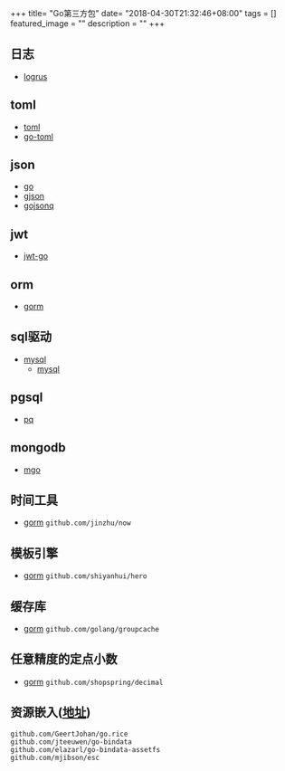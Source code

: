 +++
title= "Go第三方包"
date= "2018-04-30T21:32:46+08:00"
tags = []
featured_image = ""
description = ""
+++

## 日志

- [logrus](https://github.com/sirupsen/logrus)

## toml

- [toml](https://github.com/BurntSushi/toml)
- [go-toml](https://github.com/pelletier/go-toml)

## json

- [go](https://github.com/json-iterator/go)
- [gjson](https://github.com/tidwall/gjson)
- [gojsonq](https://github.com/thedevsaddam/gojsonq)

## jwt

- [jwt-go](https://github.com/dgrijalva/jwt-go)

## orm
- [gorm](https://github.com/jinzhu/gorm)

## sql驱动

- [mysql](https://github.com/matteocrippa/awesome-swift#readme)
    - [mysql](https://github.com/go-sql-driver/mysql)


## pgsql

- [pq](https://github.com/lib/pq)

## mongodb

- [mgo](http://labix.org/mgo)

## 时间工具

- [gorm](https://github.com/jinzhu/gorm)
`github.com/jinzhu/now`

## 模板引擎

- [gorm](https://github.com/jinzhu/gorm)
`github.com/shiyanhui/hero`

## 缓存库

- [gorm](https://github.com/jinzhu/gorm)
`github.com/golang/groupcache`

## 任意精度的定点小数

- [gorm](https://github.com/jinzhu/gorm)
`github.com/shopspring/decimal`

## 资源嵌入([地址](https://studygolang.com/articles/5068))
`github.com/GeertJohan/go.rice`  
`github.com/jteeuwen/go-bindata`  
`github.com/elazarl/go-bindata-assetfs`  
`github.com/mjibson/esc`  

